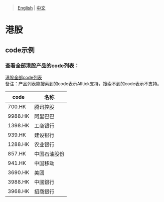 > [English](./product_code_list_HK_stock.md) | [中文](./product_code_list_HK_stock_cn.md)

# 港股

## code示例

### 查看全部港股产品的code列表：
[港股全部code列表](https://docs.google.com/spreadsheets/d/1avkeR1heZSj6gXIkDeBt8X3nv4EzJetw4yFuKjSDYtA/edit?gid=1134034911#gid=1134034911)<br/>备注：产品列表能搜索到的code表示Alltick支持，搜索不到的code表示不支持。


| code    | 名称                      |
| ------- | ------------------------- |
| 700.HK  | 腾讯控股                  |
| 9988.HK  | 阿里巴巴                  |
| 1398.HK  | 工商银行                  |
| 939.HK  | 建设银行                  |
| 1288.HK  | 农业银行                  |
| 857.HK  | 中国石油股份                  |
| 941.HK  | 中国移动                  |
| 3690.HK  | 美团                  |
| 3988.HK  | 中國銀行                  |
| 3968.HK  | 招商銀行                  |
